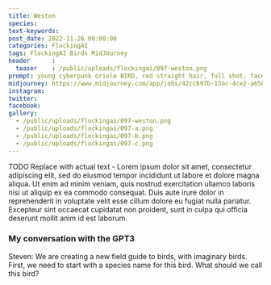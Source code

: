 ```yaml
---
title: Weston
species: 
text-keywords: 
post_date: 2022-11-26 00:00:00
categories: FlockingAI
tags: FlockingAI Birds MidJourney 
header      :
  teaser    : /public/uploads/flockingai/097-weston.png
prompt: young cyberpunk oriole BIRD, red straight hair, full shot, face like olivia rodrigo, neon yellow jacket,full body,tattoo in the neck, super resolution, holding a futuristic pistol, micro mini blue shorts,photo realistic, glass lips,octane render,8k,wonderful, high details, v-ray
midjourney: https://www.midjourney.com/app/jobs/42cc697b-13ac-4ce2-a658-cf3e4b7e881f
instagram: 
twitter: 
facebook: 
gallery: 
  - /public/uploads/flockingai/097-weston.png
  - /public/uploads/flockingai/097-a.png
  - /public/uploads/flockingai/097-b.png
  - /public/uploads/flockingai/097-c.png
---
```


TODO Replace with actual text - Lorem ipsum dolor sit amet, consectetur adipiscing elit, sed do eiusmod tempor incididunt ut labore et dolore magna aliqua. Ut enim ad minim veniam, quis nostrud exercitation ullamco laboris nisi ut aliquip ex ea commodo consequat. Duis aute irure dolor in reprehenderit in voluptate velit esse cillum dolore eu fugiat nulla pariatur. Excepteur sint occaecat cupidatat non proident, sunt in culpa qui officia deserunt mollit anim id est laborum.

### My conversation with the GPT3

Steven: We are creating a new field guide to birds, with imaginary birds. First, we need to start with a species name for this bird. What should we call this bird?
